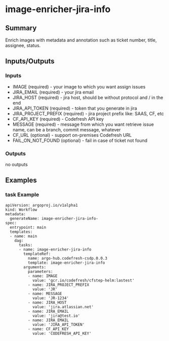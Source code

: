 # image-enricher-jira-info

## Summary
Enrich images with metadata and annotation such as ticket number, title, assignee, status.

## Inputs/Outputs

### Inputs
* IMAGE (required) - your image to which you want assign issues
* JIRA_EMAIL (required) - your jira email
* JIRA_HOST (required) - jira host, should be without protocol and / in the end
* JIRA_API_TOKEN (required) - token that you generate in jira
* JIRA_PROJECT_PREFIX (required) - jira project prefix like: SAAS, CF, etc
* CF_API_KEY (required) - Codefresh API key
* MESSAGE (required) - message from which you want retrieve issue name, can be a branch, commit message, whatever
* CF_URL (optional) - support on-premises Codefresh URL
* FAIL_ON_NOT_FOUND (optional) - fail in case of ticket not found

### Outputs
no outputs

## Examples

### task Example
```
apiVersion: argoproj.io/v1alpha1
kind: Workflow
metadata:
  generateName: image-enricher-jira-info-
spec:
  entrypoint: main
  templates:
  - name: main
    dag:
      tasks:
      - name: image-enricher-jira-info
        templateRef:
          name: argo-hub.codefresh-csdp.0.0.3
          template: image-enricher-jira-info
        arguments:
          parameters:
          - name: IMAGE
            value: 'gcr.io/codefresh/cfstep-helm:lastest'
          - name: JIRA_PROJECT_PREFIX
            value: 'JR'
          - name: MESSAGE
            value: 'JR-1234'
          - name: JIRA_HOST
            value: 'jira.atlassian.net'
          - name: JIRA_EMAIL
            value: 'jira@test.io' 
          - name: JIRA_EMAIL
            value: 'JIRA_API_TOKEN' 
          - name: CF_API_KEY
            value: 'CODEFRESH_API_KEY'                            
```
